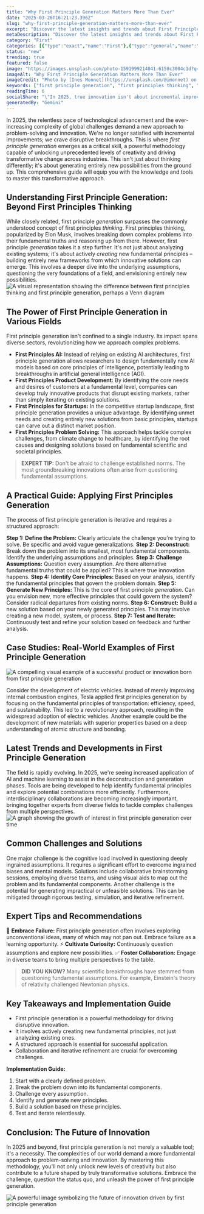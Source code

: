 ```yaml
---
title: "Why First Principle Generation Matters More Than Ever"
date: "2025-03-26T16:21:23.396Z"
slug: "why-first-principle-generation-matters-more-than-ever"
excerpt: "Discover the latest insights and trends about First Principle Generation. This comprehensive guide covers everything you need to know about First Principle Generation in 2025."
metaDescription: "Discover the latest insights and trends about First Principle Generation. This comprehensive guide covers everything you need to know about First Principle..."
category: "First"
categories: [{"type":"exact","name":"First"},{"type":"general","name":"Engineering"},{"type":"medium","name":"AI Development"},{"type":"specific","name":"Generative Models"},{"type":"niche","name":"Diffusion Models"}]
status: "new"
trending: true
featured: false
image: "https://images.unsplash.com/photo-1591999214041-6158c3004c1d?q=85&w=1200&fit=max&fm=webp&auto=compress"
imageAlt: "Why First Principle Generation Matters More Than Ever"
imageCredit: "Photo by [Ines Monnet](https://unsplash.com/@imonnet) on Unsplash"
keywords: ["first principle generation", "first principles thinking", "first principles innovation", "first principles problem solving", "apply first principles", "first principles examples", "first principles for startups", "learn first principles", "first principles AI", "first principles product development"]
readingTime: 6
socialShare: "\"In 2025, true innovation isn't about incremental improvements; it's about generating entirely new fundamental principles.  Mastering first principle generation is the key to unlocking unprecedented breakthroughs.\""
generatedBy: "Gemini"
---
```




In 2025, the relentless pace of technological advancement and the ever-increasing complexity of global challenges demand a new approach to problem-solving and innovation.  We're no longer satisfied with incremental improvements; we crave disruptive breakthroughs. This is where *first principle generation* emerges as a critical skill, a powerful methodology capable of unlocking unprecedented levels of creativity and driving transformative change across industries.  This isn't just about thinking differently; it's about generating entirely new possibilities from the ground up.  This comprehensive guide will equip you with the knowledge and tools to master this transformative approach.

## Understanding First Principle Generation: Beyond First Principles Thinking

While closely related, first principle *generation* surpasses the commonly understood concept of first principles *thinking*.  First principles thinking, popularized by Elon Musk, involves breaking down complex problems into their fundamental truths and reasoning up from there.  However, first principle *generation* takes it a step further. It's not just about analyzing existing systems; it's about actively *creating* new fundamental principles – building entirely new frameworks from which innovative solutions can emerge.  This involves a deeper dive into the underlying assumptions, questioning the very foundations of a field, and envisioning entirely new possibilities.  ![A visual representation showing the difference between first principles thinking and first principle generation, perhaps a Venn diagram](https://images.unsplash.com/photo-1719921116982-dfd753bc15bc?q=85&w=1200&fit=max&fm=webp&auto=compress)

## The Power of First Principle Generation in Various Fields

First principle generation isn't confined to a single industry. Its impact spans diverse sectors, revolutionizing how we approach complex problems.

* **First Principles AI:**  Instead of relying on existing AI architectures, first principle generation allows researchers to design fundamentally new AI models based on core principles of intelligence, potentially leading to breakthroughs in artificial general intelligence (AGI).
* **First Principles Product Development:**  By identifying the core needs and desires of customers at a fundamental level, companies can develop truly innovative products that disrupt existing markets, rather than simply iterating on existing solutions.
* **First Principles for Startups:**  In the competitive startup landscape, first principle generation provides a unique advantage.  By identifying unmet needs and creating entirely new solutions from basic principles, startups can carve out a distinct market position.
* **First Principles Problem Solving:**  This approach helps tackle complex challenges, from climate change to healthcare, by identifying the root causes and designing solutions based on fundamental scientific and societal principles.

> **EXPERT TIP:**  Don't be afraid to challenge established norms. The most groundbreaking innovations often arise from questioning fundamental assumptions.

##  A Practical Guide: Applying First Principles Generation

The process of first principle generation is iterative and requires a structured approach:

**Step 1:** **Define the Problem:** Clearly articulate the challenge you're trying to solve.  Be specific and avoid vague generalizations.
**Step 2:** **Deconstruct:** Break down the problem into its smallest, most fundamental components.  Identify the underlying assumptions and principles.
**Step 3:** **Challenge Assumptions:** Question every assumption. Are there alternative fundamental truths that could be applied?  This is where true innovation happens.
**Step 4:** **Identify Core Principles:** Based on your analysis, identify the fundamental principles that govern the problem domain.
**Step 5:** **Generate New Principles:** This is the core of first principle *generation*.  Can you envision new, more effective principles that could govern the system?  Consider radical departures from existing norms.
**Step 6:** **Construct:** Build a new solution based on your newly generated principles. This may involve creating a new model, system, or process.
**Step 7:** **Test and Iterate:** Continuously test and refine your solution based on feedback and further analysis.

## Case Studies: Real-World Examples of First Principle Generation

![A compelling visual example of a successful product or innovation born from first principle generation](https://images.unsplash.com/photo-1719921124438-ee2506406a75?q=85&w=1200&fit=max&fm=webp&auto=compress)

Consider the development of electric vehicles.  Instead of merely improving internal combustion engines, Tesla applied first principles generation by focusing on the fundamental principles of transportation: efficiency, speed, and sustainability. This led to a revolutionary approach, resulting in the widespread adoption of electric vehicles.  Another example could be the development of new materials with superior properties based on a deep understanding of atomic structure and bonding.

##  Latest Trends and Developments in First Principle Generation

The field is rapidly evolving.  In 2025, we're seeing increased application of AI and machine learning to assist in the deconstruction and generation phases.  Tools are being developed to help identify fundamental principles and explore potential combinations more efficiently.  Furthermore, interdisciplinary collaborations are becoming increasingly important, bringing together experts from diverse fields to tackle complex challenges from multiple perspectives. ![A graph showing the growth of interest in first principle generation over time](https://images.unsplash.com/photo-1719921080844-9ef0761a5e9a?q=85&w=1200&fit=max&fm=webp&auto=compress)

## Common Challenges and Solutions

One major challenge is the cognitive load involved in questioning deeply ingrained assumptions. It requires a significant effort to overcome ingrained biases and mental models.  Solutions include collaborative brainstorming sessions, employing diverse teams, and using visual aids to map out the problem and its fundamental components.  Another challenge is the potential for generating impractical or unfeasible solutions.  This can be mitigated through rigorous testing, simulation, and iterative refinement.

## Expert Tips and Recommendations

🔑 **Embrace Failure:** First principle generation often involves exploring unconventional ideas, many of which may not pan out.  Embrace failure as a learning opportunity.
⚡ **Cultivate Curiosity:**  Continuously question assumptions and explore new possibilities.
✅ **Foster Collaboration:**  Engage in diverse teams to bring multiple perspectives to the table.
> **DID YOU KNOW?**  Many scientific breakthroughs have stemmed from questioning fundamental assumptions.  For example, Einstein's theory of relativity challenged Newtonian physics.

## Key Takeaways and Implementation Guide

* First principle generation is a powerful methodology for driving disruptive innovation.
* It involves actively creating new fundamental principles, not just analyzing existing ones.
* A structured approach is essential for successful application.
* Collaboration and iterative refinement are crucial for overcoming challenges.

**Implementation Guide:**

1. Start with a clearly defined problem.
2. Break the problem down into its fundamental components.
3. Challenge every assumption.
4. Identify and generate new principles.
5. Build a solution based on these principles.
6. Test and iterate relentlessly.

## Conclusion: The Future of Innovation

In 2025 and beyond, first principle generation is not merely a valuable tool; it's a necessity.  The complexities of our world demand a more fundamental approach to problem-solving and innovation.  By mastering this methodology, you'll not only unlock new levels of creativity but also contribute to a future shaped by truly transformative solutions.  Embrace the challenge, question the status quo, and unleash the power of first principle generation.

![A powerful image symbolizing the future of innovation driven by first principle generation](https://images.unsplash.com/photo-1643052505693-4eaa02cd1f03?q=85&w=1200&fit=max&fm=webp&auto=compress)
